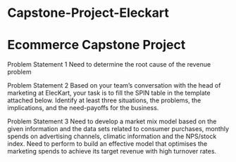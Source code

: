 # Capstone-Project-Eleckart

# Ecommerce Capstone Project

Problem Statement 1
Need to determine the root cause of the revenue problem

Problem Statement 2
Based on your team’s conversation with the head of marketing at ElecKart, your task is to fill the SPIN table in the template attached below. Identify at least three situations, the problems, the implications, and the need-payoffs for the business.

Problem Statement 3
Need to develop a market mix model based on the given information and the data sets related to consumer purchases, monthly spends on advertising channels, climatic information and the NPS/stock index. Need to perform to build an effective model that optimises the marketing spends to achieve its target revenue with high turnover rates.
